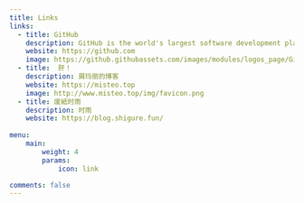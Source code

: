 ```yaml
---
title: Links
links:
  - title: GitHub
    description: GitHub is the world's largest software development platform.
    website: https://github.com
    image: https://github.githubassets.com/images/modules/logos_page/GitHub-Mark.png
  - title:  肝！
    description: 屑玛丽的博客
    website: https://misteo.top
    image: http://www.misteo.top/img/favicon.png
  - title: 废紙时雨
    description: 时雨
    website: https://blog.shigure.fun/
  
menu:
    main: 
        weight: 4
        params:
            icon: link

comments: false
---
```

